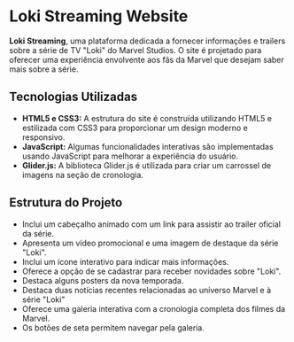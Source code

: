 # Loki Streaming Website

 **Loki Streaming**, uma plataforma dedicada a fornecer informações e trailers sobre a série de TV "Loki" do Marvel Studios. O site é projetado para oferecer uma experiência envolvente aos fãs da Marvel que desejam saber mais sobre a série.

## Tecnologias Utilizadas

- **HTML5 e CSS3:** A estrutura do site é construída utilizando HTML5 e estilizada com CSS3 para proporcionar um design moderno e responsivo.
- **JavaScript:** Algumas funcionalidades interativas são implementadas usando JavaScript para melhorar a experiência do usuário.
- **Glider.js:** A biblioteca Glider.js é utilizada para criar um carrossel de imagens na seção de cronologia.

## Estrutura do Projeto

- Inclui um cabeçalho animado com um link para assistir ao trailer oficial da série.
- Apresenta um vídeo promocional e uma imagem de destaque da série "Loki".
- Inclui um ícone interativo para indicar mais informações.
- Oferece a opção de se cadastrar para receber novidades sobre "Loki".
- Destaca alguns posters da nova temporada.
- Destaca duas notícias recentes relacionadas ao universo Marvel e à série "Loki"
- Oferece uma galeria interativa com a cronologia completa dos filmes da Marvel.
- Os botões de seta permitem navegar pela galeria.


